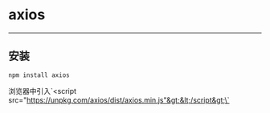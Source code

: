 # axios

---



##  安装

```
npm install axios
```

 浏览器中引入\`&lt;script src="https://unpkg.com/axios/dist/axios.min.js"&gt;&lt;/script&gt;\`



